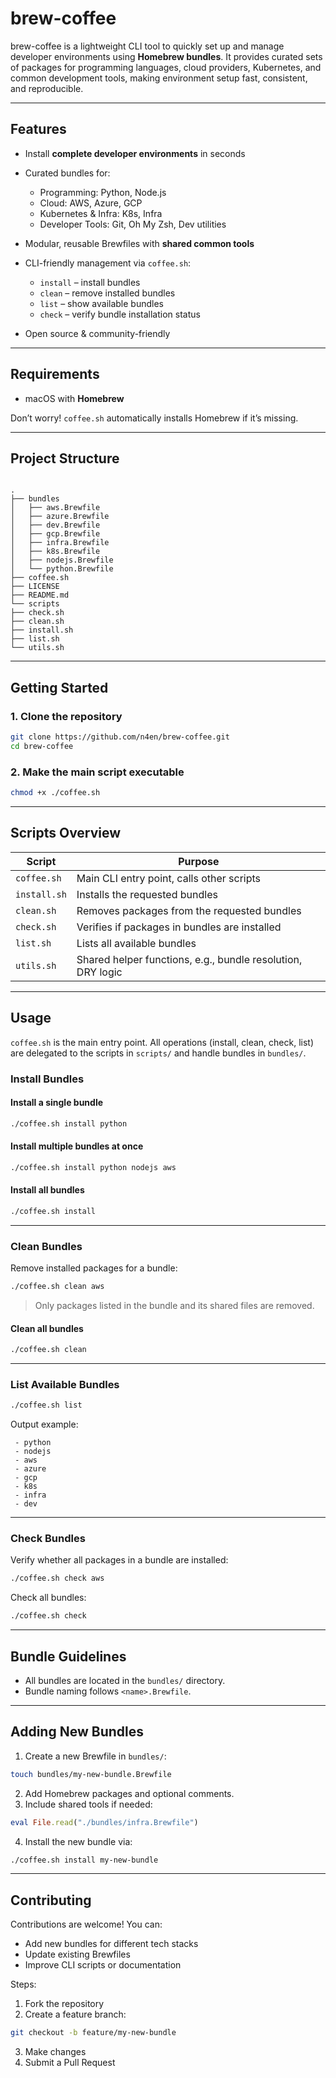 # brew-coffee

brew-coffee is a lightweight CLI tool to quickly set up and manage developer environments using **Homebrew bundles**. It provides curated sets of packages for programming languages, cloud providers, Kubernetes, and common development tools, making environment setup fast, consistent, and reproducible.

---

## Features

* Install **complete developer environments** in seconds
* Curated bundles for:

  * Programming: Python, Node.js
  * Cloud: AWS, Azure, GCP
  * Kubernetes & Infra: K8s, Infra
  * Developer Tools: Git, Oh My Zsh, Dev utilities
* Modular, reusable Brewfiles with **shared common tools**
* CLI-friendly management via `coffee.sh`:

  * `install` – install bundles
  * `clean` – remove installed bundles
  * `list` – show available bundles
  * `check` – verify bundle installation status

* Open source & community-friendly

---

## Requirements

* macOS with **Homebrew**

Don’t worry! `coffee.sh` automatically installs Homebrew if it’s missing.

---

## Project Structure

```

.
├── bundles
│   ├── aws.Brewfile
│   ├── azure.Brewfile
│   ├── dev.Brewfile
│   ├── gcp.Brewfile
│   ├── infra.Brewfile
│   ├── k8s.Brewfile
│   ├── nodejs.Brewfile
│   └── python.Brewfile
├── coffee.sh
├── LICENSE
├── README.md
└── scripts
├── check.sh
├── clean.sh
├── install.sh
├── list.sh
└── utils.sh

````

---

## Getting Started

### 1. Clone the repository

```bash
git clone https://github.com/n4en/brew-coffee.git
cd brew-coffee
````

### 2. Make the main script executable

```bash
chmod +x ./coffee.sh
```

---

## Scripts Overview

| Script       | Purpose                                                     |
| ------------ | ----------------------------------------------------------- |
| `coffee.sh`  | Main CLI entry point, calls other scripts                   |
| `install.sh` | Installs the requested bundles                              |
| `clean.sh`   | Removes packages from the requested bundles                 |
| `check.sh`   | Verifies if packages in bundles are installed               |
| `list.sh`    | Lists all available bundles                                 |
| `utils.sh`   | Shared helper functions, e.g., bundle resolution, DRY logic |

---

## Usage

`coffee.sh` is the main entry point. All operations (install, clean, check, list) are delegated to the scripts in `scripts/` and handle bundles in `bundles/`.

### Install Bundles

#### Install a single bundle

```bash
./coffee.sh install python
```

#### Install multiple bundles at once

```bash
./coffee.sh install python nodejs aws
```

#### Install all bundles

```bash
./coffee.sh install
```

---

### Clean Bundles

Remove installed packages for a bundle:

```bash
./coffee.sh clean aws
```

> Only packages listed in the bundle and its shared files are removed.

#### Clean all bundles

```bash
./coffee.sh clean
```

---

### List Available Bundles

```bash
./coffee.sh list
```

Output example:

```
 - python
 - nodejs
 - aws
 - azure
 - gcp
 - k8s
 - infra
 - dev
```

---

### Check Bundles

Verify whether all packages in a bundle are installed:

```bash
./coffee.sh check aws
```

Check all bundles:

```bash
./coffee.sh check
```

---

## Bundle Guidelines

* All bundles are located in the `bundles/` directory.
* Bundle naming follows `<name>.Brewfile`.

---

## Adding New Bundles

1. Create a new Brewfile in `bundles/`:

```bash
touch bundles/my-new-bundle.Brewfile
```

2. Add Homebrew packages and optional comments.
3. Include shared tools if needed:

```ruby
eval File.read("./bundles/infra.Brewfile")
```

4. Install the new bundle via:

```bash
./coffee.sh install my-new-bundle
```

---

## Contributing

Contributions are welcome! You can:

* Add new bundles for different tech stacks
* Update existing Brewfiles
* Improve CLI scripts or documentation

Steps:

1. Fork the repository
2. Create a feature branch:

```bash
git checkout -b feature/my-new-bundle
```

3. Make changes
4. Submit a Pull Request
